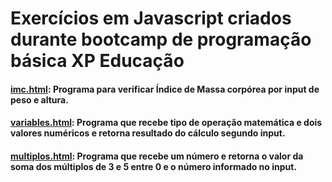 # Exercícios em Javascript criados durante bootcamp de programação básica XP Educação

#### <a href='https://github.com/jonesamandajones/javaScriptStudies/blob/main/js/imc.html'> imc.html</a>: Programa para verificar Índice de Massa corpórea por input de peso e altura.


#### <a href='https://github.com/jonesamandajones/javaScriptStudies/blob/main/js/variables.html'>variables.html</a>: Programa que recebe tipo de operação matemática e dois valores numéricos e retorna resultado do cálculo segundo input.


#### <a href='https://github.com/jonesamandajones/javaScriptStudies/blob/main/js/multiplos.html'>multiplos.html</a>: Programa que recebe um número e retorna o valor da soma dos múltiplos de 3 e 5 entre 0 e o número informado no input.
